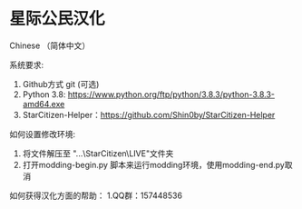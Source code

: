 # 星际公民汉化

Chinese （简体中文）

系统要求:
1. Github方式 git (可选)
2. Python 3.8: https://www.python.org/ftp/python/3.8.3/python-3.8.3-amd64.exe
3. StarCitizen-Helper：https://github.com/Shin0by/StarCitizen-Helper

如何设置修改环境:
1. 将文件解压至 "...\StarCitizen\LIVE"文件夹
2. 打开modding-begin.py 脚本来运行modding环境，使用modding-end.py取消

如何获得汉化方面的帮助： 
1.QQ群：157448536 
